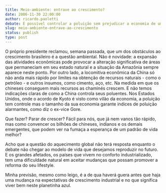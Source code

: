 ```yaml
---
title: Meio-ambiente: entrave ao crescimento?
date: 2006-11-30 22:00:00
author: ricardo.paoletti
debate: É possível controlar a poluição sem prejudicar a economia de um país?
slug: meio-ambiente-entrave-ao-crescimento
status: publish 
type: post
---
```


O próprio presidente reclamou, semana passada, que um dos obstáculos ao crescimento brasileiro é a questão ambiental. Não é novidade: a expansão das atividades econômicas pode provocar a alteração significativa de áreas que permaneciam em seu estado natural e a situação da Amazônia sempre aparece neste ponto. Por outro lado, a locomitiva econômica da China só não anda mais rápido por limites na obtenção de recursos naturais - como o petróleo - e outros insumos, como cimento, aço, etc. Na medida em que os chineses conseguem mais recursos as chaminés crescem. E não temos indicações claras de como a China controla seus poluentes. Nos Estados Unidos, onde o acordo de Kyoto é visto como vilão da economia, a poluição tem controle mas o tamanho da sua economia garante indices de poluição alarmantes, como diz o ex-vice Gore.  

Que fazer? Parar de crescer? Fácil para nós, que já nem vanos tão rápido, mas como convencer os bilhões de chineses, indianos e os demais emergentes, que podem ver na fumaça a esperança de um padrão de vida melhor?  

Acho que a questão do aquecimento global não terá resposta enquanto o debate não chegar ao modelo de vida que desejamos reproduzir no futuro. E os grandes afetados, os países que vivem no conforto industrializado, tem uma dificuldade natural em aceitar mudanças que possam promover a reforma do seu lifestyle.   

Minha previsão, mesmo como leigo, é a de qua haverá guera antes que haja uma mudança na expectativas de crescimento industrial e no que significa viver bem neste planetinha azul.
